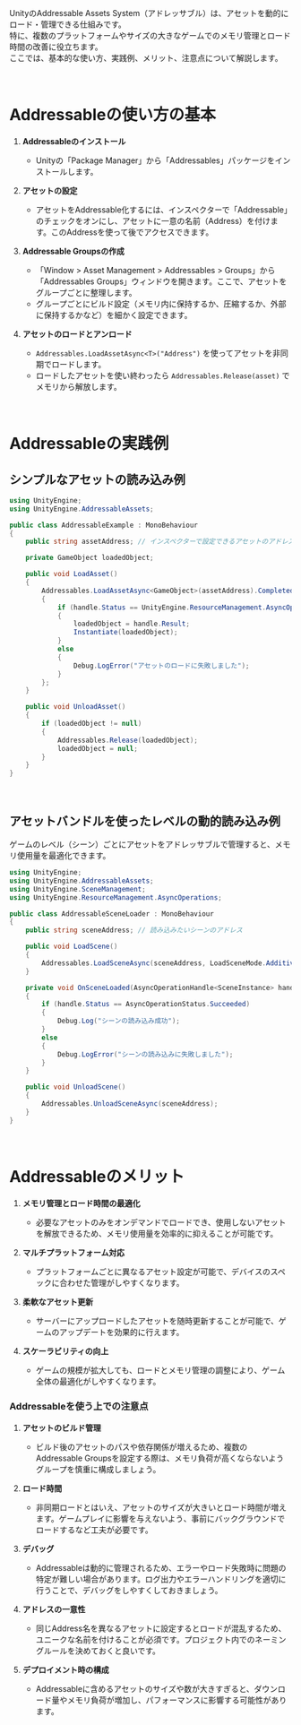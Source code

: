 



UnityのAddressable Assets System（アドレッサブル）は、アセットを動的にロード・管理できる仕組みです。  
特に、複数のプラットフォームやサイズの大きなゲームでのメモリ管理とロード時間の改善に役立ちます。  
ここでは、基本的な使い方、実践例、メリット、注意点について解説します。

<br>

# Addressableの使い方の基本

1. **Addressableのインストール**
   - Unityの「Package Manager」から「Addressables」パッケージをインストールします。

2. **アセットの設定**
   - アセットをAddressable化するには、インスペクターで「Addressable」のチェックをオンにし、アセットに一意の名前（Address）を付けます。このAddressを使って後でアクセスできます。

3. **Addressable Groupsの作成**
   - 「Window > Asset Management > Addressables > Groups」から「Addressables Groups」ウィンドウを開きます。ここで、アセットをグループごとに整理します。
   - グループごとにビルド設定（メモリ内に保持するか、圧縮するか、外部に保持するかなど）を細かく設定できます。

4. **アセットのロードとアンロード**
   - `Addressables.LoadAssetAsync<T>("Address")` を使ってアセットを非同期でロードします。
   - ロードしたアセットを使い終わったら `Addressables.Release(asset)` でメモリから解放します。

<br>

# Addressableの実践例

## シンプルなアセットの読み込み例

```csharp
using UnityEngine;
using UnityEngine.AddressableAssets;

public class AddressableExample : MonoBehaviour
{
    public string assetAddress; // インスペクターで設定できるアセットのアドレス

    private GameObject loadedObject;

    public void LoadAsset()
    {
        Addressables.LoadAssetAsync<GameObject>(assetAddress).Completed += handle =>
        {
            if (handle.Status == UnityEngine.ResourceManagement.AsyncOperations.AsyncOperationStatus.Succeeded)
            {
                loadedObject = handle.Result;
                Instantiate(loadedObject);
            }
            else
            {
                Debug.LogError("アセットのロードに失敗しました");
            }
        };
    }

    public void UnloadAsset()
    {
        if (loadedObject != null)
        {
            Addressables.Release(loadedObject);
            loadedObject = null;
        }
    }
}
```

<br>

## アセットバンドルを使ったレベルの動的読み込み例

ゲームのレベル（シーン）ごとにアセットをアドレッサブルで管理すると、メモリ使用量を最適化できます。

```csharp
using UnityEngine;
using UnityEngine.AddressableAssets;
using UnityEngine.SceneManagement;
using UnityEngine.ResourceManagement.AsyncOperations;

public class AddressableSceneLoader : MonoBehaviour
{
    public string sceneAddress; // 読み込みたいシーンのアドレス

    public void LoadScene()
    {
        Addressables.LoadSceneAsync(sceneAddress, LoadSceneMode.Additive).Completed += OnSceneLoaded;
    }

    private void OnSceneLoaded(AsyncOperationHandle<SceneInstance> handle)
    {
        if (handle.Status == AsyncOperationStatus.Succeeded)
        {
            Debug.Log("シーンの読み込み成功");
        }
        else
        {
            Debug.LogError("シーンの読み込みに失敗しました");
        }
    }

    public void UnloadScene()
    {
        Addressables.UnloadSceneAsync(sceneAddress);
    }
}
```

<br>

# Addressableのメリット

1. **メモリ管理とロード時間の最適化**
   - 必要なアセットのみをオンデマンドでロードでき、使用しないアセットを解放できるため、メモリ使用量を効率的に抑えることが可能です。

2. **マルチプラットフォーム対応**
   - プラットフォームごとに異なるアセット設定が可能で、デバイスのスペックに合わせた管理がしやすくなります。

3. **柔軟なアセット更新**
   - サーバーにアップロードしたアセットを随時更新することが可能で、ゲームのアップデートを効果的に行えます。

4. **スケーラビリティの向上**
   - ゲームの規模が拡大しても、ロードとメモリ管理の調整により、ゲーム全体の最適化がしやすくなります。

### Addressableを使う上での注意点

1. **アセットのビルド管理**
   - ビルド後のアセットのパスや依存関係が増えるため、複数のAddressable Groupsを設定する際は、メモリ負荷が高くならないようグループを慎重に構成しましょう。

2. **ロード時間**
   - 非同期ロードとはいえ、アセットのサイズが大きいとロード時間が増えます。ゲームプレイに影響を与えないよう、事前にバックグラウンドでロードするなど工夫が必要です。

3. **デバッグ**
   - Addressableは動的に管理されるため、エラーやロード失敗時に問題の特定が難しい場合があります。ログ出力やエラーハンドリングを適切に行うことで、デバッグをしやすくしておきましょう。

4. **アドレスの一意性**
   - 同じAddress名を異なるアセットに設定するとロードが混乱するため、ユニークな名前を付けることが必須です。プロジェクト内でのネーミングルールを決めておくと良いです。

5. **デプロイメント時の構成**
   - Addressableに含めるアセットのサイズや数が大きすぎると、ダウンロード量やメモリ負荷が増加し、パフォーマンスに影響する可能性があります。
